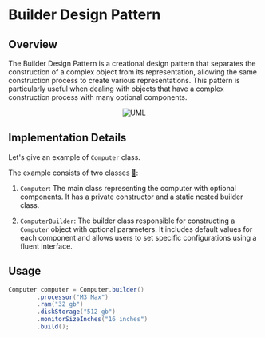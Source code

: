 # Builder Design Pattern

## Overview

The Builder Design Pattern is a creational design pattern that separates the construction of a complex object from its
representation, allowing the same construction process to create various representations. This pattern is particularly
useful when dealing with objects that have a complex construction process with many optional components.

<p align="center">
    <img src="https://github.com/omarhosny206/design-patterns/assets/58389695/9b52fabf-a80b-4184-ac53-4461c4bdfe3d" alt="UML">
</p>

## Implementation Details

Let's give an example of `Computer` class.

The example consists of two classes [🔗](Computer.java):

1. `Computer`: The main class representing the computer with optional components. It has a private constructor and a
   static nested builder class.

2. `ComputerBuilder`: The builder class responsible for constructing a `Computer` object with optional parameters. It
   includes default values for each component and allows users to set specific configurations using a fluent interface.

## Usage

```java
Computer computer = Computer.builder()
        .processor("M3 Max")
        .ram("32 gb")
        .diskStorage("512 gb")
        .monitorSizeInches("16 inches")
        .build();
```